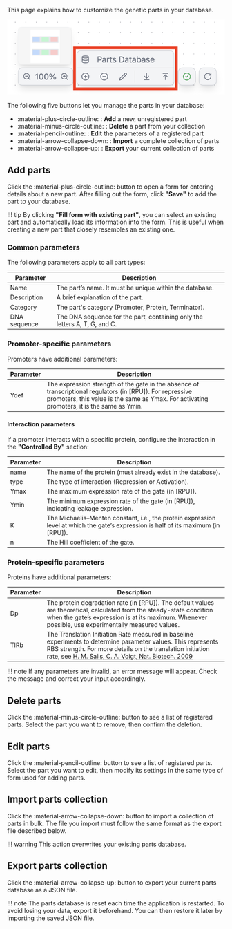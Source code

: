 This page explains how to customize the genetic parts in your database.

![](../assets/images/guides/parts-customization/parts-manager.png)

The following five buttons let you manage the parts in your database:

- :material-plus-circle-outline: : **Add** a new, unregistered part
- :material-minus-circle-outline: : **Delete** a part from your collection
- :material-pencil-outline: : **Edit** the parameters of a registered part
- :material-arrow-collapse-down: : **Import** a complete collection of parts
- :material-arrow-collapse-up: : **Export** your current collection of parts

## Add parts

Click the :material-plus-circle-outline: button to open a form for entering details about a new part. After filling out the form, click **"Save"** to add the part to your database.

!!! tip
    By clicking **"Fill form with existing part"**, you can select an existing part and automatically load its information into the form. This is useful when creating a new part that closely resembles an existing one.

### Common parameters

The following parameters apply to all part types:

| Parameter    | Description                                                                |
| ------------ | -------------------------------------------------------------------------- |
| Name         | The part’s name. It must be unique within the database.                    |
| Description  | A brief explanation of the part.                                           |
| Category     | The part's category (Promoter, Protein, Terminator).                       |
| DNA sequence | The DNA sequence for the part, containing only the letters A, T, G, and C. |

### Promoter-specific parameters

Promoters have additional parameters:

| Parameter    | Description |
| ------------ | ----------- |
| Ydef      | The expression strength of the gate in the absence of transcriptional regulators (in [RPU]). For repressive promoters, this value is the same as Ymax. For activating promoters, it is the same as Ymin. |

#### Interaction parameters

If a promoter interacts with a specific protein, configure the interaction in the **"Controlled By"** section:

| Parameter    | Description |
| ------------ | ----------- |
| name      | The name of the protein (must already exist in the database).                                                                       |
| type      | The type of interaction (Repression or Activation).                                                                                 |
| Ymax      | The maximum expression rate of the gate (in [RPU]).                                                                                 |
| Ymin      | The minimum expression rate of the gate (in [RPU]), indicating leakage expression.                                                  |
| K         | The Michaelis–Menten constant, i.e., the protein expression level at which the gate’s expression is half of its maximum (in [RPU]). |
| n         | The Hill coefficient of the gate.                                                                                                   |

### Protein-specific parameters

Proteins have additional parameters:

| Parameter | Description                                                                                                                                                                                                                                                                         |
| --------- | ----------------------------------------------------------------------------------------------------------------------------------------------------------------------------------------------------------------------------------------------------------------------------------- |
| Dp        | The protein degradation rate (in [RPU]). The default values are theoretical, calculated from the steady-state condition when the gate’s expression is at its maximum. Whenever possible, use experimentally measured values.                                                        |
| TIRb      | The Translation Initiation Rate measured in baseline experiments to determine parameter values. This represents RBS strength. For more details on the translation initiation rate, see <u>[H. M. Salis, C. A. Voigt, Nat. Biotech. 2009](https://www.nature.com/articles/nbt.1568)</u> |

!!! note
    If any parameters are invalid, an error message will appear. Check the message and correct your input accordingly.

## Delete parts

Click the :material-minus-circle-outline: button to see a list of registered parts. Select the part you want to remove, then confirm the deletion.

## Edit parts

Click the :material-pencil-outline: button to see a list of registered parts. Select the part you want to edit, then modify its settings in the same type of form used for adding parts.

## Import parts collection

Click the :material-arrow-collapse-down: button to import a collection of parts in bulk. The file you import must follow the same format as the export file described below.

!!! warning
    This action overwrites your existing parts database.

## Export parts collection

Click the :material-arrow-collapse-up: button to export your current parts database as a JSON file.

!!! note
    The parts database is reset each time the application is restarted. To avoid losing your data, export it beforehand. You can then restore it later by importing the saved JSON file.
